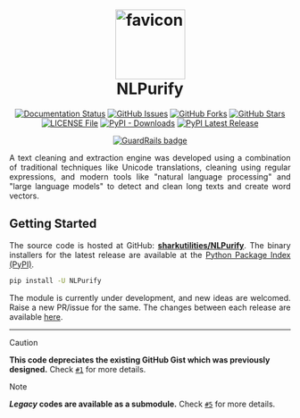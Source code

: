 <h1 align = "center">
  <img alt = "favicon" src = "https://cdn-icons-png.flaticon.com/512/10306/10306116.png" height = 125px><br>
  NLPurify
</h1>

<div align = "center">

[![Documentation Status](https://readthedocs.org/projects/nlpurify/badge/?version=latest&style=plastic)](https://nlpurify.readthedocs.io/en/latest/?badge=latest)
[![GitHub Issues](https://img.shields.io/github/issues/sharkutilities/NLPurify?style=plastic)](https://github.com/sharkutilities/NLPurify/issues)
[![GitHub Forks](https://img.shields.io/github/forks/sharkutilities/NLPurify?style=plastic)](https://github.com/sharkutilities/NLPurify/network)
[![GitHub Stars](https://img.shields.io/github/stars/sharkutilities/NLPurify?style=plastic)](https://github.com/sharkutilities/NLPurify/stargazers)
[![LICENSE File](https://img.shields.io/github/license/sharkutilities/NLPurify?style=plastic)](https://github.com/sharkutilities/NLPurify/blob/master/LICENSE)
[![PyPI - Downloads](https://img.shields.io/pypi/dm/NLPurify?style=plastic)](https://pypistats.org/packages/pandas-wizard)
[![PyPI Latest Release](https://img.shields.io/pypi/v/NLPurify.svg?style=plastic)](https://pypi.org/project/NLPurify/)

[![GuardRails badge](https://api.guardrails.io/v2/badges/252951?token=2e1d82f6a737cdd3151ea0c869ee61c86196c3a05d17b0d91bf5a032e7766dc0)](https://dashboard.guardrails.io/gh/sharkutilities/repos/252951)

</div>

<div align = "justify">

A text cleaning and extraction engine was developed using a combination of traditional techniques like Unicode translations,
cleaning using regular expressions, and modern tools like "natural language processing" and "large language models" to
detect and clean long texts and create word vectors.

## Getting Started

The source code is hosted at GitHub: [**sharkutilities/NLPurify**](https://github.com/sharkutilities/NLPurify).
The binary installers for the latest release are available at the [Python Package Index (PyPI)](https://pypi.org/project/NLPurify/).

```bash
pip install -U NLPurify
```

The module is currently under development, and new ideas are welcomed. Raise a new PR/issue for the same.
The changes between each release are available [here](./CHANGELOG.md).

</div>

---

> [!CAUTION]
> **This code depreciates the existing GitHub Gist which was previously designed.**
> Check [`#1`](https://github.com/sharkutilities/NLPurify/issues/1) for more details.

> [!NOTE]
> **_Legacy_ codes are available as a submodule.**
> Check [`#5`](https://github.com/sharkutilities/NLPurify/issues/5) for more details.
